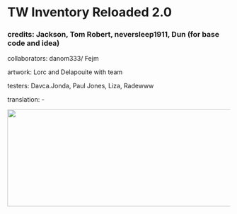 # TW Inventory Reloaded 2.0

### credits: Jackson, Tom Robert, neversleep1911, Dun (for base code and idea)

collaborators: danom333/ Fejm

artwork: Lorc and Delapouite with team

testers: Davca.Jonda, Paul Jones, Liza, Radewww

translation: -

<p align="center">
<img width="508" height="220" src="https://jamzask.github.io/TWInventoryReloaded/menu/twir_biglogo.png">
</p>


